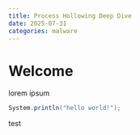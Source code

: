 ```yaml
---
title: Process Hollowing Deep Dive
date: 2025-07-31
categories: malware
---
```


# Welcome

lorem ipsum

```c#
System.println("hello world!");
```

test